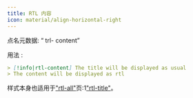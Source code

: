 ```yaml
---
title: RTL 内容
icon: material/align-horizontal-right
---
```


点名元数据: “ trl- content”

用法 :
```md
> [!info|rtl-content] The title will be displayed as usual
> The content will be displayed as rtl
```

样式本身也适用于["rtl-all"](../combined-styling/page-11.md)页:1["rtl-title"](../title-styling/page-11.md)。